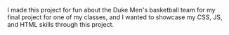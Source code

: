 I made this project for fun about the Duke Men's basketball team for my final project for one of my classes,
and I wanted to showcase my CSS, JS, and HTML skills through this project.
